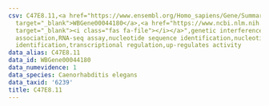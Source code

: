 ```yaml
---
csv: C47E8.11,<a href="https://www.ensembl.org/Homo_sapiens/Gene/Summary?db=core;g=WBGene00044180"
  target="_blank">WBGene00044180</a>,<a href="https://www.ncbi.nlm.nih.gov/pubmed/27496166"
  target="_blank"><i class="fas fa-file"></i></a>",genetic interference,functional
  association,RNA-seq assay,nucleotide sequence identification,nucleotide sequence
  identification,transcriptional regulation,up-regulates activity
data_alias: C47E8.11
data_id: WBGene00044180
data_numevidence: 1
data_species: Caenorhabditis elegans
data_taxid: '6239'
title: C47E8.11
---
```

